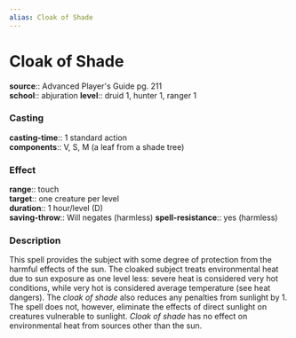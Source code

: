 ```yaml
---
alias: Cloak of Shade
---
```


# Cloak of Shade 

**source**:: Advanced Player's Guide pg. 211  
**school**:: abjuration
**level**:: druid 1, hunter 1, ranger 1

### Casting 

**casting-time**:: 1 standard action  
**components**:: V, S, M (a leaf from a shade tree)

### Effect 

**range**:: touch  
**target**:: one creature per level  
**duration**:: 1 hour/level (D)  
**saving-throw**:: Will negates (harmless)
**spell-resistance**:: yes (harmless)

### Description 

This spell provides the subject with some degree of protection from the harmful effects of the sun. The cloaked subject treats environmental heat due to sun exposure as one level less: severe heat is considered very hot conditions, while very hot is considered average temperature (see heat dangers). The *cloak of shade* also reduces any penalties from sunlight by 1. The spell does not, however, eliminate the effects of direct sunlight on creatures vulnerable to sunlight. *Cloak of shade* has no effect on environmental heat from sources other than the sun.
